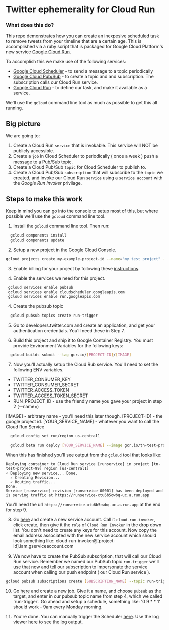 # Twitter ephemerality for Cloud Run

### What does this do? 

This repo demonstrates how you can create an inexpesive scheduled task to remove tweets from your timeline that are a certain age. This is accomplished via a ruby script that is packaged for Google Cloud Platform's new service [Google Cloud Run](https://cloud.google.com/run/). 

To accomplish this we make use of the following services: 

- [Google Cloud Scheduler](https://cloud.google.com/scheduler/) - to send a message to a topic periodically
- [Google Cloud Pub/Sub](https://cloud.google.com/pubsub/) - to create a topic and and subscription. The subscription calls our Cloud Run service.
- [Google Cloud Run](https://cloud.google.com/run/) - to define our task, and make it available as a service.

We'll use the `gcloud` command line tool as much as possible to get this all running. 

## Big picture

We are going to: 

1. Create a Cloud Run `service` that is invokable. This service will NOT be publicly accessible. 
2. Create a `job` in Cloud Scheduler to periodically ( once a week ) push a message to a Pub/Sub topic.
3. Create a Cloud Pub/Sub `topic` for Cloud Scheduler to publish to.
4. Create a Cloud Pub/Sub `subscription` that will subscribe to the `topic` we created, and invoke our Cloud Run `service` using a `service account` with the _Google Run Invoker_ privilage. 

## Steps to make this work

Keep in mind you can go into the console to setup most of this, but where possible we'll use the `gcloud` command line tool. 

1. Install the `gcloud` command line tool. Then run: 

```bash
  gcloud components install
  gcloud components update
```
2. Setup a new project in the Google Cloud Console. 

```bash
gcloud projects create my-example-project-id --name="my test project" --set-as-default
```
3. Enable billing for your project by following these [instructions](https://cloud.google.com/billing/docs/how-to/modify-project#enable_billing_for_a_new_project).

3. Enable the services we need for this project.
```bash
 gcloud services enable pubsub
 gcloud services enable cloudscheduler.googleapis.com
 gcloud services enable run.googleapis.com
```

4. Create the pubsub topic
```bash
  gcloud pubsub topics create run-trigger
```

5. Go to developers.twitter.com and create an application, and get your authentication credentials. You'll need these in Step 7.

6. Build this project and ship it to Google Container Registry. You must provide Environment Variables for the following keys: 
```bash
  gcloud builds submit --tag gcr.io/[PROJECT-ID]/[IMAGE]
```

7. Now you'll actually setup the Cloud Rub service. You'll need to set the following ENV variables.

- TWITTER_CONSUMER_KEY
- TWITTER_CONSUMER_SECRET
- TWITTER_ACCESS_TOKEN
- TWITTER_ACCESS_TOKEN_SECRET
- RUN_PROJECT_ID - use the friendly name you gave your project in step 2 (--name=)

[IMAGE] - arbitrary name - you'll need this later though.
[PROJECT-ID] - the google project id.
[YOUR_SERVICE_NAME] - whatever you want to call the Cloud Run Service

```bash
  gcloud config set run/region us-central1
  
  gcloud beta run deploy [YOUR_SERVICE_NAME] --image gcr.io/tn-test-project-99/runservice --update-env-vars RUN_PROJECT_ID=YOUR_PROJECT_ID,TWITTER_CONSUMER_KEY=VALUE1,TWITTER_CONSUMER_SECRET=VALUE2,TWITTER_ACCESS_TOKEN=VALUE3,TWITTER_ACCESS_TOKEN_SECRET=VALUE4 --quiet
```

When this has finished you'll see output from the `gcloud` tool that looks like: 

```
Deploying container to Cloud Run service [runservice] in project [tn-test-project-99] region [us-central1]
✓ Deploying new service... Done.                                                                                                                                                                                            
  ✓ Creating Revision...                                                                                                                                                                                                    
  ✓ Routing traffic...                                                                                                                                                                                                      
Done.                                                                                                                                                                                                                       
Service [runservice] revision [runservice-00001] has been deployed and is serving traffic at https://runservice-xtu6b5owbq-uc.a.run.app
```

You'll need the url `https://runservice-xtu6b5owbq-uc.a.run.app` at the end for step 9.

8. Go [here](https://console.cloud.google.com/iam-admin/serviceaccounts) and create a new service account. Call it `cloud-run-invoker`, click create, then give it the `role` of `Cloud Run Invoker` in the drop down list. You don't need to create any keys for this account. Now copy the email address associated with the new service account which should look something like: cloud-run-invoker@[project-id].iam.gserviceaccount.com	

9. We now have to create the PubSub subscription, that will call our Cloud Run service. Remember we named our PubSub topic `run-trigger` we'll use that now and tell our subscription to impersonate the service account when calling our push endpoint ( our Cloud Run service ). 

```bash
gcloud pubsub subscriptions create [SUBSCRIPTION_NAME] --topic run-trigger --topic-project=[PROJECT-ID] --ack-deadline=20 --push-endpoint=[URL_FROM_LAST_STEP] --impersonate-service-account=[SERVICE-ACCOUNT-EMAIL]
```

10. Go [here](https://console.cloud.google.com/cloudscheduler) and create a new job. Give it a name, and choose `pubsub` as the target, and enter in our pubsub topic name from step 4, which we called 'run-trigger'. Go ahead and setup a schedule, something like: '0 9 * * 1' should work - 9am every Monday morning.

11. You're done. You can manually trigger the Scheduler [here](https://console.cloud.google.com/cloudscheduler). Use the log viewer [here](https://console.cloud.google.com/logs/viewer) to see the log output. 
